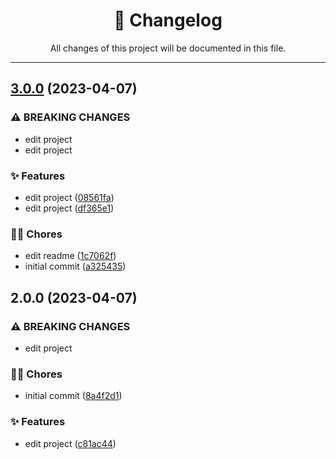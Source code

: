 <div align="center"><h1>📝 Changelog</h1><p>All changes of this project will be documented in this file.</p></div>

---

## [3.0.0](https://github.com/rudemex/test-changelog/compare/v2.0.0...v3.0.0) (2023-04-07)


### ⚠ BREAKING CHANGES

* edit project
* edit project

### ✨ Features

* edit project ([08561fa](https://github.com/rudemex/test-changelog/commit/08561fa1f1fd96b1a34e4f527036346e4b30afbf))
* edit project ([df365e1](https://github.com/rudemex/test-changelog/commit/df365e11231cacf045ee72350fd47ae8a3990a47))


### 👨‍💻 Chores

* edit readme ([1c7062f](https://github.com/rudemex/test-changelog/commit/1c7062fb533c6bb05aa8185f3d598a4592cbbe3a))
* initial commit ([a325435](https://github.com/rudemex/test-changelog/commit/a325435364fbb1ec4727fc4a6b4e15fdb3ebebcf))

## 2.0.0 (2023-04-07)


### ⚠ BREAKING CHANGES

* edit project

### 👨‍💻 Chores

* initial commit ([8a4f2d1](https://github.com/rudemex/test-changelog/commit/8a4f2d1345be4b0e2db729046d51f3bd1284e316))


### ✨ Features

* edit project ([c81ac44](https://github.com/rudemex/test-changelog/commit/c81ac44a21c924e4e8e15c0f924e14944cb92c41))
